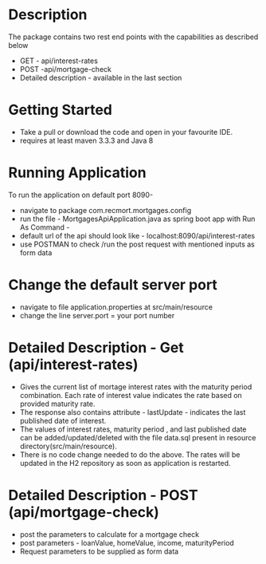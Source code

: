 ﻿# Description
 
 The package contains two rest end points with the capabilities  as described below 
 - GET - api/interest-rates
 - POST -api/mortgage-check
 - Detailed description - available in the last section
 
 # Getting Started
 
 - Take a pull or download the code and open in your favourite IDE. 
 - requires at least maven 3.3.3 and Java 8 
 
 # Running Application
 
 To run the application on default port 8090-
 - navigate to package com.recmort.mortgages.config
 - run the file - MortgagesApiApplication.java  as spring boot app with Run As Command  - 
 - default url of the api should look like - localhost:8090/api/interest-rates
 - use POSTMAN to check /run the post request with mentioned inputs as form data
 
# Change the default server port 
- navigate to file  application.properties at  src/main/resource 
- change the line server.port = your port number
  
 
# Detailed Description - Get (api/interest-rates)

- Gives the current list of mortage interest rates with the maturity period combination. Each rate of interest value indicates the rate based on provided maturity rate.
- The response also contains attribute - lastUpdate - indicates the last published date of interest.
- The values of interest rates, maturity period , and last published date can be added/updated/deleted  with the file data.sql present in resource directory(src/main/resource). 
- There is no code change needed to do the above. The rates will be updated in the H2 repository as soon as application is restarted.

# Detailed Description - POST (api/mortgage-check)
- post the parameters to calculate for a mortgage check
- post parameters - loanValue, homeValue, income, maturityPeriod
- Request parameters to be supplied as form data 
